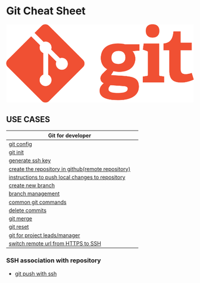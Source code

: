 # Git Cheat Sheet

![Git Cheatsheet](./images/git-logo.png)

## USE CASES

| Git for developer |  |
|--|--|
| [git config](https://github.com/JinnaBalu/GitCheatSheet/blob/master/use-cases/git-configure.md) |  |
|[git init](https://github.com/JinnaBalu/GitCheatSheet/blob/master/use-cases/git-init.md)|  |
|[generate ssh key](https://github.com/JinnaBalu/GitCheatSheet/blob/master/use-cases/git-push-with-ssh.md)|  |
|[create the repository in github(remote repository)](https://github.com/JinnaBalu/GitCheatSheet/blob/master/use-cases/create-remote-repo.md)|  |
|[instructions to push local changes to repository](https://github.com/JinnaBalu/GitCheatSheet/blob/master/use-cases/git-commit-file.md#committing-files)|  |
|[create new branch](https://github.com/JinnaBalu/GitCheatSheet/blob/master/use-cases/create-branch.md#create-branch)|  |
| [branch management](https://github.com/JinnaBalu/GitCheatSheet/blob/master/use-cases/branch-mangement.md#single-branch-for-production-and-development)|  |
|[common git commands](https://github.com/JinnaBalu/GitCheatSheet/blob/master/use-cases/commonly-used-commands.md#common-commands-using-git)|  |
|[delete commits](https://github.com/JinnaBalu/GitCheatSheet/blob/master/use-cases/delete-commits.md#remove-the-last-commitcommits-using-reset)|  |
| [git merge](https://github.com/JinnaBalu/GitCheatSheet/blob/master/use-cases/git-merge.md#git-merge)|  |
| [git reset](https://github.com/JinnaBalu/GitCheatSheet/blob/master/use-cases/reset.md#git-reset)|  |
| [git for project leads/manager](https://github.com/JinnaBalu/GitCheatSheet/blob/master/use-cases/git-for-manager-lead.md#git-for-project-leadmanager)|  |
| [switch remote url from HTTPS to SSH](https://github.com/JinnaBalu/GitCheatSheet/blob/master/use-cases/switch-remote-url-http-ssh.md#switching-remote-urls-from-https-to-ssh)|  |

### SSH association with repository

- [git push with ssh](https://github.com/JinnaBalu/GitCheatSheet/blob/master/use-cases/git-push-with-ssh.md#setup-git-push-with-ssh)